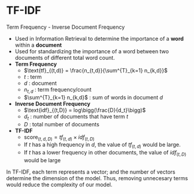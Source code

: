 # TF-IDF

Term Frequency - Inverse Document Frequency
- Used in Information Retrieval to determine the importance of a **word** within a **document**
- Used for standardizing the importance of a word between two documents of different total word count.
- **Term Frequency**
    - $\text{tf}_{(t,d)} = \frac{n_{t,d}}{\sum^{T}_{k=1} n_{k,d}}$
    - $t$ : term
    - $d$ : document
    - $n_{t,d}$ : term frequency/count
    - $\sum^{T}_{k=1} n_{k,d}$ : sum of words in document *d*
- **Inverse Document Frequency**
    - $\text{idf}_{(t,D)} = log\bigg(\frac{D}{d_t}\bigg)$
    - $d_t$ : number of documents that have term *t*
    - $D$ : total number of documents
- **TF-IDF**
    - $\text{score}_{(t,d,D)} = tf_{(t,d)} \times idf_{(t,D)}$
    - If *t* has a high frequency in *d*, the value of $tf_{(t,d)}$ would be large.
    - If *t* has a lower frequency in other documents, the value of $idf_{(t,D)}$ would be large

In TF-IDF, each term represents a vector; and the number of vectors determine the dimension of the model. Thus, removing unnecesary terms would reduce the complexity of our model.
